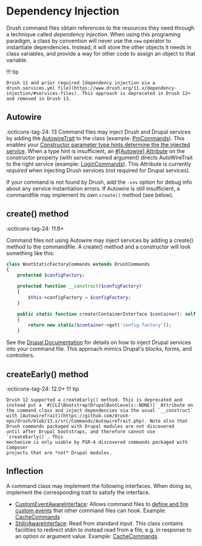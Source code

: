 Dependency Injection
==================

Drush command files obtain references to the resources they need through a technique called _dependency injection_. When using this programing paradigm, a class by convention will never use the `new` operator to instantiate dependencies. Instead, it will store the other objects it needs in  class variables, and provide a way for other code to assign an object to that variable.

!!! tip

    Drush 11 and prior required [dependency injection via a drush.services.yml file](https://www.drush.org/11.x/dependency-injection/#services-files). This approach is deprecated in Drush 12+ and removed in Drush 13.

Autowire
------------------
:octicons-tag-24: 13
Command files may inject Drush and Drupal services by adding the [AutowireTrait](https://github.com/drush-ops/drush/blob/13.x/src/Commands/AutowireTrait.php) to the class (example: [PmCommands](https://github.com/drush-ops/drush/blob/13.x/src/Commands/pm/PmCommands.php)). This enables your [Constructor parameter type hints determine the the injected service](https://www.drupal.org/node/3396179). When a type hint is insufficient, an [#[Autowire] Attribute](https://www.drupal.org/node/3396179) on the constructor property (with _service:_ named argument) directs AutoWireTrait to the right service (example: [LoginCommands](https://github.com/drush-ops/drush/blob/13.x/src/Commands/core/LoginCommands.php)). This Attribute is currently _required_ when injecting Drush services (not required for Drupal services). 

If your command is not found by Drush, add the `-vvv` option for debug info about any service instantiation errors. If Autowire is still insufficient, a commandfile may implement its own `create()` method (see below).

create() method
------------------
:octicons-tag-24: 11.6+

Command files not using Autowire may inject services by adding a create() method to the commandfile. A create() method and a constructor will look something like this:
```php
class WootStaticFactoryCommands extends DrushCommands
{
    protected $configFactory;

    protected function __construct($configFactory)
    {
        $this->configFactory = $configFactory;
    }

    public static function create(ContainerInterface $container): self
    {
        return new static($container->get('config.factory'));
    }
```
See the [Drupal Documentation](https://www.drupal.org/docs/drupal-apis/services-and-dependency-injection/services-and-dependency-injection-in-drupal-8#s-injecting-dependencies-into-controllers-forms-and-blocks) for details on how to inject Drupal services into your command file. This approach mimics Drupal's blocks, forms, and controllers.

createEarly() method
------------------
:octicons-tag-24: 12.0+
!!! tip

    Drush 12 supported a createEarly() method. This is deprecated and instead put a `#[CLI\Bootstrap(DrupalBootLevels::NONE)]` Attribute on the command class and inject dependencies via the usual `__construct` with [AutowireTrait](https://github.com/drush-ops/drush/blob/13.x/src/Commands/AutowireTrait.php). Note also that Drush commands packaged with Drupal modules are not discovered
    until after Drupal bootstraps, and therefore cannot use `createEarly()`. This
    mechanism is only usable by PSR-4 discovered commands packaged with Composer
    projects that are *not* Drupal modules.


Inflection
-----------------
A command class may implement the following interfaces. When doing so, implement the corresponding trait to satisfy the interface.

- [CustomEventAwareInterface](https://github.com/consolidation/annotated-command/blob/4.x/src/Events/CustomEventAwareInterface.php): Allows command files to [define and fire custom events](hooks.md) that other command files can hook. Example: [CacheCommands](https://github.com/drush-ops/drush/blob/13.x/src/Commands/core/CacheCommands.php)
- [StdinAwareInterface](https://github.com/consolidation/annotated-command/blob/4.x/src/Input/StdinAwareInterface.php): Read from standard input. This class contains facilities to redirect stdin to instead read from a file, e.g. in response to an option or argument value. Example: [CacheCommands](https://github.com/drush-ops/drush/blob/13.x/src/Commands/core/CacheCommands.php)

